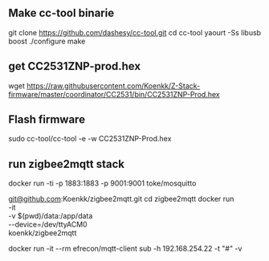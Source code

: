 Make cc-tool binarie 
--------------------

git clone https://github.com/dashesy/cc-tool.git
cd cc-tool
yaourt -Ss libusb boost
./configure
make

get CC2531ZNP-prod.hex
----------------------
wget https://raw.githubusercontent.com/Koenkk/Z-Stack-firmware/master/coordinator/CC2531/bin/CC2531ZNP-Prod.hex

Flash firmware
--------------
sudo cc-tool/cc-tool -e -w CC2531ZNP-Prod.hex

run zigbee2mqtt stack
-------------------------
docker run -ti -p 1883:1883 -p 9001:9001 toke/mosquitto

git@github.com:Koenkk/zigbee2mqtt.git
cd zigbee2mqtt
docker run \
   -it \
   -v $(pwd)/data:/app/data \
   --device=/dev/ttyACM0 \
   koenkk/zigbee2mqtt

docker run -it --rm efrecon/mqtt-client sub -h 192.168.254.22 -t "#" -v
